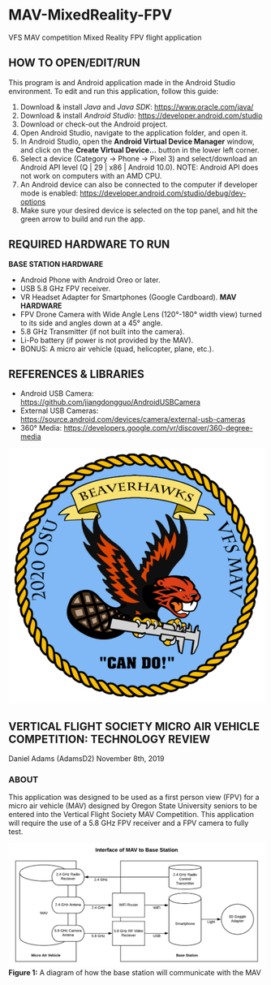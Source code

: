 # MAV-MixedReality-FPV
 VFS MAV competition Mixed Reality FPV flight application

## HOW TO OPEN/EDIT/RUN
This program is and Android application made in the Android Studio environment. To edit and run this application,
follow this guide:
1. Download & install *Java* and *Java SDK*: https://www.oracle.com/java/
2. Download & install *Android Studio*: https://developer.android.com/studio
3. Download or check-out the Android project.
4. Open Android Studio, navigate to the application folder, and open it.
5. In Android Studio, open the **Android Virtual Device Manager** window, and click on the **Create Virtual Device...** button in the lower left corner.
6. Select a device (Category -> Phone -> Pixel 3) and select/download an Android API level (Q | 29 | x86 | Android 10.0). NOTE: Android API does not work on computers with an AMD CPU.
7. An Android device can also be connected to the computer if developer mode is enabled: https://developer.android.com/studio/debug/dev-options
8. Make sure your desired device is selected on the top panel, and hit the green arrow to build and run the app.

## REQUIRED HARDWARE TO RUN
**BASE STATION HARDWARE**
- Android Phone with Android Oreo or later.
- USB 5.8 GHz FPV receiver.
- VR Headset Adapter for Smartphones (Google Cardboard).
**MAV HARDWARE**
- FPV Drone Camera with Wide Angle Lens (120°-180° width view) turned to its side and angles down at a 45° angle.
- 5.8 GHz Transmitter (if not built into the camera).
- Li-Po battery (if power is not provided by the MAV).
- BONUS: A micro air vehicle (quad, helicopter, plane, etc.).

## REFERENCES & LIBRARIES
- Android USB Camera: https://github.com/jiangdongguo/AndroidUSBCamera
- External USB Cameras: https://source.android.com/devices/camera/external-usb-cameras
- 360° Media: https://developers.google.com/vr/discover/360-degree-media

 ![Beaver-hawk logo](/BEAVERHAWK.png)

## VERTICAL FLIGHT SOCIETY MICRO AIR VEHICLE COMPETITION: TECHNOLOGY REVIEW
Daniel Adams (AdamsD2)
November 8th, 2019

### ABOUT
This application was designed to be used as a first person view (FPV) for a micro air vehicle (MAV) designed by Oregon State University seniors to be entered into the Vertical Flight Society MAV Competition. This application will require the use of a 5.8 GHz FPV receiver and a FPV camera to fully test.

![Diagram of MAV connection: ](/MAVConnect.PNG)
**Figure 1:** A diagram of how the base station will communicate with the MAV
